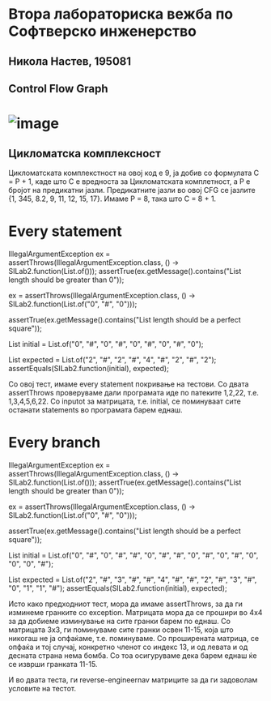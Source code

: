 # Втора лабораториска вежба по Софтверско инженерство

## Никола Настев, 195081

## Control Flow Graph

# ![image](https://user-images.githubusercontent.com/68243750/170898978-47e7a58c-a39d-48ee-9dc3-c16c20c5e309.png)

## Цикломатска комплексност

Цикломатската комплекстност на овој код е 9, ја добив со формулата C = P + 1, каде што C e вредноста за Цикломатската комплетност, а P е бројот на предикатни јазли.
Предикатните јазли во овој CFG се јазлите {1, 345, 8.2, 9, 11, 12, 15, 17}. Имаме P = 8, така што C = 8 + 1.

# Every statement

IllegalArgumentException ex = assertThrows(IllegalArgumentException.class, () -> SILab2.function(List.of()));
assertTrue(ex.getMessage().contains("List length should be greater than 0"));

ex = assertThrows(IllegalArgumentException.class, () -> SILab2.function(List.of("0", "#", "0")));

assertTrue(ex.getMessage().contains("List length should be a perfect square"));

List<String> initial = List.of("0", "#", "0", "#", "0", "#", "0", "#", "0");
  
List<String> expected = List.of("2", "#", "2", "#", "4", "#", "2", "#", "2");
assertEquals(SILab2.function(initial), expected);

Со овој тест, имаме every statement покривање на тестови. Со двата assertThrows проверуваме дали програмата иде по патеките 1,2,22, т.е. 1,3,4,5,6,22.
Со inputot за матрицата, т.е. initial, се поминуваат сите останати statements во програмата барем еднаш.
  
# Every branch
  
IllegalArgumentException ex = assertThrows(IllegalArgumentException.class, () -> SILab2.function(List.of()));
assertTrue(ex.getMessage().contains("List length should be greater than 0"));

ex = assertThrows(IllegalArgumentException.class, () -> SILab2.function(List.of("0", "#", "0")));
  
assertTrue(ex.getMessage().contains("List length should be a perfect square"));

List<String> initial = List.of("0", "#", "0", "#", "#", "0", "#", "#", "0", "#", "0", "#", "0", "0", "0", "#");
  
List<String> expected = List.of("2", "#", "3", "#", "#", "4", "#", "#", "2", "#", "3", "#", "0", "1", "1", "#");
assertEquals(SILab2.function(initial), expected);
  
Исто како предходниот тест, мора да имаме assertThrows, за да ги изминеме гранките со exception. Матрицата мора да се прошири во 4x4 за да добиеме изминување на сите гранки барем по еднаш. Со матрицата 3x3, ги поминуваме сите гранки освен 11-15, која што никогаш не ја опфаќаме, т.е. поминуваме. Со проширената матрица, се опфаќа и тој случај, конкретно членот со индекс 13, и од левата и од десната страна нема бомба. Со тоа осигуруваме дека барем еднаш ќе се изврши гранката 11-15.
  
И во двата теста, ги reverse-engineernav матриците за да ги задоволам условите на тестот.
